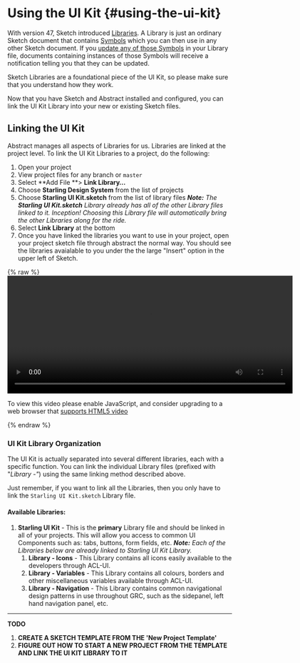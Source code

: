 # Using the UI Kit {#using-the-ui-kit}

With version 47, Sketch introduced [Libraries](https://www.sketchapp.com/docs/libraries/). A Library is just an ordinary Sketch document that contains [Symbols](https://www.sketchapp.com/docs/symbols/) which you can then use in any other Sketch document. If you [update any of those Symbols](https://www.sketchapp.com/docs/libraries/library-symbols) in your Library file, documents containing instances of those Symbols will receive a notification telling you that they can be updated.

Sketch Libraries are a foundational piece of the UI Kit, so please make sure that you understand how they work.

Now that you have Sketch and Abstract installed and configured, you can link the UI Kit Library into your new or existing Sketch files.

## Linking the UI Kit

Abstract manages all aspects of Libraries for us. Libraries are linked at the project level. To link the UI Kit Libraries to a project, do the following:

1. Open your project
2. View project files for any branch or `master`
3. Select **Add File **&gt; **Link Library…**
4. Choose **Starling Design System** from the list of projects
5. Choose **Starling UI Kit.sketch** from the list of library files
   _**Note:** The **Starling UI Kit.sketch** Library already has all of the other Library files linked to it. Inception! Choosing this Library file will automatically bring the other Libraries along for the ride._
6. Select **Link Library** at the bottom
7. Once you have linked the libraries you want to use in your project, open your project sketch file through abstract the normal way. You should see the libraries avaialable to you under the the large "Insert" option in the upper left of Sketch.

{% raw %}
 <video id="video-abstract-link-library" class="video-js" controls preload="auto" width="640" height="264" data-setup="{}">
  <source src="https://johnpeele.gitbooks.io/starling-ui-kit-guidelines/content/assets/abstract-link-library.mp4" type='video/mp4'>
  <p class="vjs-no-js">
    To view this video please enable JavaScript, and consider upgrading to a web browser that
    <a href="http://videojs.com/html5-video-support/" target="_blank">supports HTML5 video</a>
  </p>
</video>
{% endraw %}

### UI Kit Library Organization

The UI Kit is actually separated into several different libraries, each with a specific function. You can link the individual Library files \(prefixed with "_Library -"_\) using the same linking method described above.

Just remember, if you want to link all the Libraries, then you only have to link the `Starling UI Kit.sketch` Library file.

#### Available Libraries:

1. **Starling UI Kit** - This is the **primary** Library file and should be linked in all of your projects. This will allow you access to common UI Components such as: tabs, buttons, form fields, etc. _**Note:** Each of the Libraries below are already linked to Starling UI Kit Library._
   1. **Library - Icons** - This Library contains all icons easily available to the developers through ACL-UI.
   2. **Library - Variables** - This Library contains all colours, borders and other miscellaneous variables available through ACL-UI.
   3. **Library - Navigation** - This Library contains common navigational design patterns in use throughout GRC, such as the sidepanel, left hand navigation panel, etc.

---

**TODO**

1. **CREATE A SKETCH TEMPLATE FROM THE 'New Project Template'**
2. **FIGURE OUT HOW TO START A NEW PROJECT FROM THE TEMPLATE AND LINK THE UI KIT LIBRARY TO IT**
